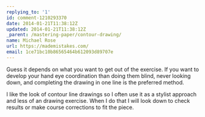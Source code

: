 ```yaml
---
replying_to: '1'
id: comment-1210293370
date: 2014-01-21T11:38:12Z
updated: 2014-01-21T11:38:12Z
_parent: /mastering-paper/contour-drawing/
name: Michael Rose
url: https://mademistakes.com/
email: 1ce71bc10b86565464b612093d89707e
---
```


Guess it depends on what you want to get out of the exercise. If you want to
develop your hand eye coordination than doing them blind, never looking down,
and completing the drawing in one line is the preferred method.

I like the look of contour line drawings so I often use it as a stylist approach
and less of an drawing exercise. When I do that I will look down to check
results or make course corrections to fit the piece.
